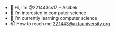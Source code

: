 - 👋 Hi, I’m @221443cs17 - Asilbek
- 👀 I’m interested in computer science
- 🌱 I’m currently learning computer science
- 📫 How to reach me 221443@akfauniversity.org

<!---
221443cd17/221443cd17 is a ✨ special ✨ repository because its `README.md` (this file) appears on your GitHub profile.
You can click the Preview link to take a look at your changes.
--->
